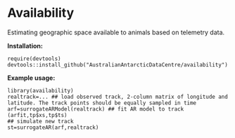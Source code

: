 # Availability

Estimating geographic space available to animals based on telemetry data.

**Installation:**
```
require(devtools)
devtools::install_github("AustralianAntarcticDataCentre/availability")
```

**Example usage:**
```
library(availability)
realtrack=... ## load observed track, 2-column matrix of longitude and latitude. The track points should be equally sampled in time
arf=surrogateARModel(realtrack) ## fit AR model to track
(arfit,tp$xs,tp$ts)
## simulate new track
st=surrogateAR(arf,realtrack)
```
